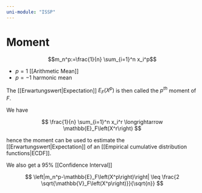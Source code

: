 ```yaml
---
uni-module: "ISSP"
---
```


# Moment

$$m_n^p:=\frac{1}{n} \sum_{i=1}^n x_i^p$$

- $p=1$ [[Arithmetic Mean]]
- $p=-1$ harmonic mean

The [[Erwartungswert|Expectation]] $E_F(X^p)$ is then called the $p^{th}$ moment of $F$.

We have

$$
\frac{1}{n} \sum_{i=1}^n x_i^r \longrightarrow \mathbb{E}_F\left(X^r\right)
$$

hence the moment can be used to estimate the [[Erwartungswert|Expectation]] of an [[Empirical cumulative distribution functions|ECDF]].

We also get a 95% [[Confidence Interval]]

$$
\left|m_n^p-\mathbb{E}_F\left(X^p\right)\right| \leq \frac{2 \sqrt{\mathbb{V}_F\left(X^p\right)}}{\sqrt{n}}
$$
